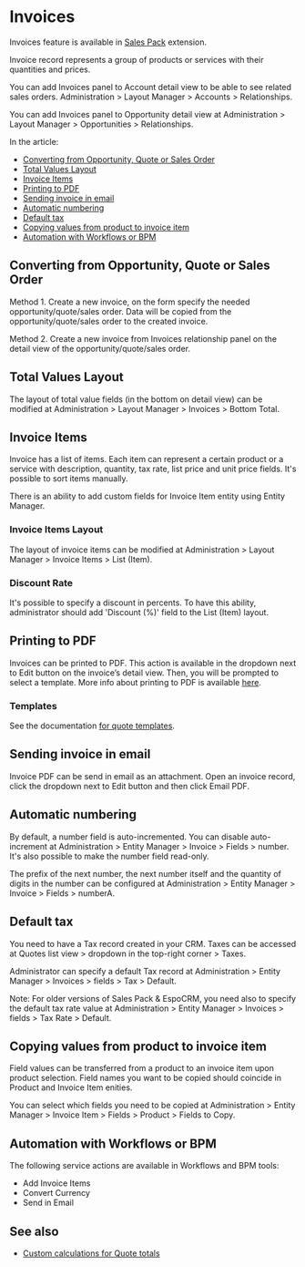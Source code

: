 # Invoices

Invoices feature is available in [Sales Pack](https://www.espocrm.com/extensions/sales-pack/) extension.

Invoice record represents a group of products or services with their quantities and prices.

You can add Invoices panel to Account detail view to be able to see related sales orders. Administration > Layout Manager > Accounts > Relationships.

You can add Invoices panel to Opportunity detail view at Administration > Layout Manager > Opportunities > Relationships.

In the article:

* [Converting from Opportunity, Quote or Sales Order](#converting-from-opportunity-quote-or-sales-order)
* [Total Values Layout](#total-values-layout)
* [Invoice Items](#invoice-items)
* [Printing to PDF](#printing-to-pdf)
* [Sending invoice in email](#sending-invoice-in-email)
* [Automatic numbering](#automatic-numbering)
* [Default tax](#default-tax)
* [Copying values from product to invoice item](#copying-values-from-product-to-invoice-item)
* [Automation with Workflows or BPM](#automation-with-workflows-or-bpm)

## Converting from Opportunity, Quote or Sales Order

Method 1. Create a new invoice, on the form specify the needed opportunity/quote/sales order. Data will be copied from the opportunity/quote/sales order to the created invoice.

Method 2. Create a new invoice from Invoices relationship panel on the detail view of the opportunity/quote/sales order.

## Total Values Layout

The layout of total value fields (in the bottom on detail view) can be modified at Administration > Layout Manager > Invoices > Bottom Total.

## Invoice Items

Invoice has a list of items. Each item can represent a certain product or a service with description, quantity, tax rate, list price and unit price fields. It's possible to sort items manually.

There is an ability to add custom fields for Invoice Item entity using Entity Manager.

### Invoice Items Layout

The layout of invoice items can be modified at Administration > Layout Manager > Invoice Items > List (Item).

### Discount Rate

It's possible to specify a discount in percents. To have this ability, administrator should add 'Discount (%)' field to the List (Item) layout.

## Printing to PDF

Invoices can be printed to PDF. This action is available in the dropdown next to Edit button on the invoice’s detail view. Then, you will be prompted to select a template. More info about printing to PDF is available [here](printing-to-pdf.md).

### Templates

See the documentation [for quote templates](quotes.md#templates).

## Sending invoice in email

Invoice PDF can be send in email as an attachment. Open an invoice record, click the dropdown next to Edit button and then click Email PDF.

## Automatic numbering

By default, a number field is auto-incremented. You can disable auto-increment at Administration > Entity Manager > Invoice > Fields > number. It's also possible to make the number field read-only.

The prefix of the next number, the next number itself and the quantity of digits in the number can be configured at Administration > Entity Manager > Invoice > Fields > numberA.

## Default tax

You need to have a Tax record created in your CRM. Taxes can be accessed at Quotes list view > dropdown in the top-right corner > Taxes.

Administrator can specify a default Tax record at Administration > Entity Manager > Invoices > fields > Tax > Default.

Note: For older versions of Sales Pack & EspoCRM, you need also to specify the default tax rate value at Administration > Entity Manager > Invoices > fields > Tax Rate > Default.

## Copying values from product to invoice item

Field values can be transferred from a product to an invoice item upon product selection. Field names you want to be copied should coincide in Product and Invoice Item enities.

You can select which fields you need to be copied at Administration > Entity Manager > Invoice Item > Fields > Product > Fields to Copy.

## Automation with Workflows or BPM

The following service actions are available in Workflows and BPM tools:

* Add Invoice Items
* Convert Currency
* Send in Email

## See also

* [Custom calculations for Quote totals](../development/quote-custom-calculations.md)
